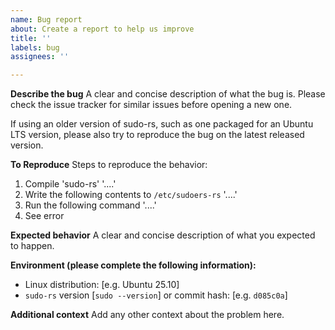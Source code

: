 ```yaml
---
name: Bug report
about: Create a report to help us improve
title: ''
labels: bug
assignees: ''

---
```


**Describe the bug**
A clear and concise description of what the bug is. Please check the issue tracker for similar issues before opening a new one.

If using an older version of sudo-rs, such as one packaged for an Ubuntu LTS version, please also try to reproduce the bug on the latest released version.

**To Reproduce**
Steps to reproduce the behavior:
1. Compile 'sudo-rs' '....'
2. Write the following contents to `/etc/sudoers-rs`  '....'
3. Run the following command '....'
4. See error

**Expected behavior**
A clear and concise description of what you expected to happen.

**Environment (please complete the following information):**
 - Linux distribution: [e.g. Ubuntu 25.10]
 - `sudo-rs` version [`sudo --version`] or commit hash: [e.g. `d085c0a`]

**Additional context**
Add any other context about the problem here.
